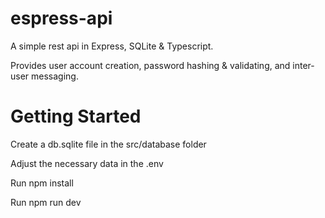 # espress-api
A simple rest api in Express, SQLite &amp; Typescript.

Provides user account creation, password hashing
& validating, and inter-user messaging.

# Getting Started

Create a db.sqlite file in the src/database folder

Adjust the necessary data in the .env

Run npm install

Run npm run dev

